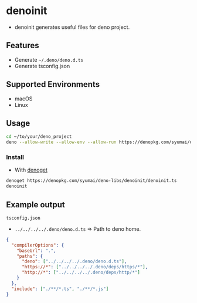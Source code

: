 # denoinit

- denoinit generates useful files for deno project.

## Features

- Generate `~/.deno/deno.d.ts`
- Generate tsconfig.json

## Supported Environments

- macOS
- Linux

## Usage

```sh
cd ~/to/your/deno_project
deno --allow-write --allow-env --allow-run https://denopkg.com/syumai/deno-libs/denoinit/denoinit.ts
```

### Install

- With [denoget](https://github.com/syumai/denoget)

```sh
denoget https://denopkg.com/syumai/deno-libs/denoinit/denoinit.ts
denoinit
```

## Example output

`tsconfig.json`

- `../../../../.deno/deno.d.ts` => Path to deno home.

```json
{
  "compilerOptions": {
    "baseUrl": ".",
    "paths": {
      "deno": ["../../../../.deno/deno.d.ts"],
      "https://*": ["../../../../.deno/deps/https/*"],
      "http://*": ["../../../../.deno/deps/http/*"]
    }
  },
  "include": ["./**/*.ts", "./**/*.js"]
}
```
